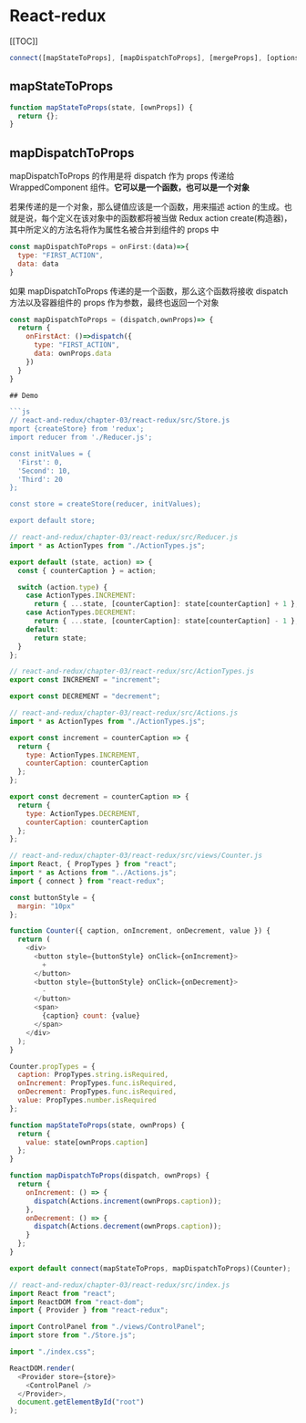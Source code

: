 # React-redux

[[TOC]]

```js
connect([mapStateToProps], [mapDispatchToProps], [mergeProps], [options]);
```

## mapStateToProps

```js
function mapStateToProps(state, [ownProps]) {
  return {};
}
```

## mapDispatchToProps

mapDispatchToProps 的作用是将 dispatch 作为 props 传递给 WrappedComponent 组件。**它可以是一个函数，也可以是一个对象**

若果传递的是一个对象，那么键值应该是一个函数，用来描述 action 的生成。也就是说，每个定义在该对象中的函数都将被当做 Redux action create(构造器)，其中所定义的方法名将作为属性名被合并到组件的 props 中

```js
const mapDispatchToProps = onFirst:(data)=>{
  type: "FIRST_ACTION",
  data: data
}
```

如果 mapDispatchToProps 传递的是一个函数，那么这个函数将接收 dispatch 方法以及容器组件的 props 作为参数，最终也返回一个对象

````js
const mapDispatchToProps = (dispatch,ownProps)=> {
  return {
    onFirstAct: ()=>dispatch({
      type: "FIRST_ACTION",
      data: ownProps.data
    })
  }
}

## Demo

```js
// react-and-redux/chapter-03/react-redux/src/Store.js
mport {createStore} from 'redux';
import reducer from './Reducer.js';

const initValues = {
  'First': 0,
  'Second': 10,
  'Third': 20
};

const store = createStore(reducer, initValues);

export default store;
````

```js
// react-and-redux/chapter-03/react-redux/src/Reducer.js
import * as ActionTypes from "./ActionTypes.js";

export default (state, action) => {
  const { counterCaption } = action;

  switch (action.type) {
    case ActionTypes.INCREMENT:
      return { ...state, [counterCaption]: state[counterCaption] + 1 };
    case ActionTypes.DECREMENT:
      return { ...state, [counterCaption]: state[counterCaption] - 1 };
    default:
      return state;
  }
};
```

```js
// react-and-redux/chapter-03/react-redux/src/ActionTypes.js
export const INCREMENT = "increment";

export const DECREMENT = "decrement";
```

```js
// react-and-redux/chapter-03/react-redux/src/Actions.js
import * as ActionTypes from "./ActionTypes.js";

export const increment = counterCaption => {
  return {
    type: ActionTypes.INCREMENT,
    counterCaption: counterCaption
  };
};

export const decrement = counterCaption => {
  return {
    type: ActionTypes.DECREMENT,
    counterCaption: counterCaption
  };
};
```

```js
// react-and-redux/chapter-03/react-redux/src/views/Counter.js
import React, { PropTypes } from "react";
import * as Actions from "../Actions.js";
import { connect } from "react-redux";

const buttonStyle = {
  margin: "10px"
};

function Counter({ caption, onIncrement, onDecrement, value }) {
  return (
    <div>
      <button style={buttonStyle} onClick={onIncrement}>
        +
      </button>
      <button style={buttonStyle} onClick={onDecrement}>
        -
      </button>
      <span>
        {caption} count: {value}
      </span>
    </div>
  );
}

Counter.propTypes = {
  caption: PropTypes.string.isRequired,
  onIncrement: PropTypes.func.isRequired,
  onDecrement: PropTypes.func.isRequired,
  value: PropTypes.number.isRequired
};

function mapStateToProps(state, ownProps) {
  return {
    value: state[ownProps.caption]
  };
}

function mapDispatchToProps(dispatch, ownProps) {
  return {
    onIncrement: () => {
      dispatch(Actions.increment(ownProps.caption));
    },
    onDecrement: () => {
      dispatch(Actions.decrement(ownProps.caption));
    }
  };
}

export default connect(mapStateToProps, mapDispatchToProps)(Counter);
```

```js
// react-and-redux/chapter-03/react-redux/src/index.js
import React from "react";
import ReactDOM from "react-dom";
import { Provider } from "react-redux";

import ControlPanel from "./views/ControlPanel";
import store from "./Store.js";

import "./index.css";

ReactDOM.render(
  <Provider store={store}>
    <ControlPanel />
  </Provider>,
  document.getElementById("root")
);
```
